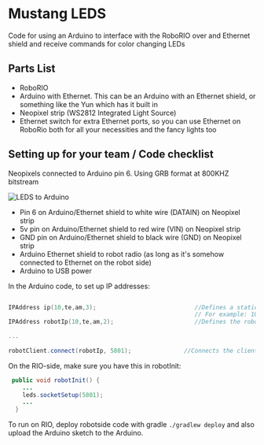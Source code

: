 # Mustang LEDS #

Code for using an Arduino to interface with the RoboRIO over and Ethernet shield and receive commands for color changing LEDs

## Parts List

* RoboRIO
* Arduino with Ethernet. This can be an Arduino with an Ethernet shield, or something like the Yun which has it built in
* Neopixel strip (WS2812 Integrated Light Source)
* Ethernet switch for extra Ethernet ports, so you can use Ethernet on RoboRio both for all your necessities and the fancy lights too

## Setting up for your team / Code checklist

Neopixels connected to Arduino pin 6. Using GRB format at 800KHZ bitstream

![LEDS to Arduino](https://lh3.googleusercontent.com/-gFxHv0gW18o/XDo4LhdlO5I/AAAAAAABkuw/7t_E-fPhBMYgM4TPLr6VMoqpOA2vIxaYQCK8BGAs/s512/8225756110042778619%253Faccount_id%253D0)

* Pin 6 on Arduino/Ethernet shield to white wire (DATAIN) on Neopixel strip 
* 5v pin on Arduino/Ethernet shield to red wire (VIN) on Neopixel strip
* GND pin on Arduino/Ethernet shield to black wire (GND) on Neopixel strip
* Arduino Ethernet shield to robot radio (as long as it's somehow connected to Ethernet on the robot side)
* Arduino to USB power 

In the Arduino code, to set up IP addresses: 

```cpp

IPAddress ip(10,te,am,3);                            //Defines a static IP for the Arduino/Ethernet Shield.
                                                     // For example: 10,6,70 for ours
IPAddress robotIp(10,te,am,2);                       //Defines the robot's IP

...
    
robotClient.connect(robotIp, 5801);               //Connects the client instance to the robot's socket at 5801;
```

On the RIO-side, make sure you have this in robotInit:

```java
 public void robotInit() {
    ...
    leds.socketSetup(5801);
    ...
  }
```

To run on RIO, deploy robotside code with gradle `./gradlew deploy` and also upload the Arduino sketch to the Arduino.
